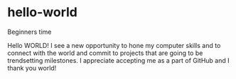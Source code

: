 # hello-world
Beginners time

Hello WORLD! I see a new opportunity to hone my computer skills and to connect with the world and commit to projects that are going to be trendsetting milestones. I appreciate accepting me as a part of GitHub and I thank you world!

